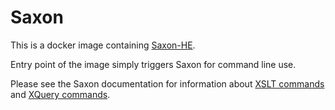 # Saxon

This is a docker image containing [Saxon-HE](http://saxon.sourceforge.net/).

Entry point of the image simply triggers Saxon for command line use.

Please see the Saxon documentation for information about [XSLT commands](http://www.saxonica.com/documentation/#!using-xsl/commandline) and [XQuery commands](http://www.saxonica.com/documentation/#!using-xquery/commandline). 